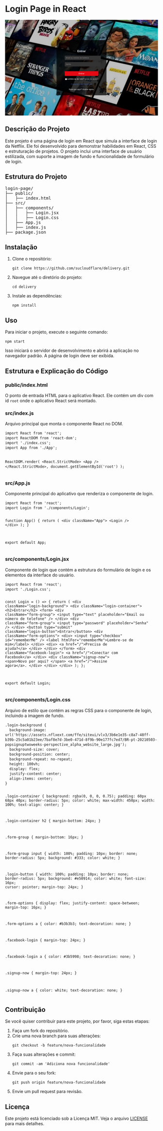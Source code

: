 <h1>Login Page in React</h1>
<img src='./01.png' alt=''>

<h2>Descrição do Projeto</h2>
<p>Este projeto é uma página de login em React que simula a interface de login da Netflix. Ele foi desenvolvido para demonstrar habilidades em React, CSS e estruturação de projetos. O projeto inclui uma interface de usuário estilizada, com suporte a imagem de fundo e funcionalidade de formulário de login.</p>

<h2>Estrutura do Projeto</h2>
<pre>
login-page/
├── public/
│   ├── index.html
├── src/
│   ├── components/
│   │   ├── Login.jsx
│   │   ├── Login.css
│   ├── App.js
│   ├── index.js
├── package.json
</pre>

<h2>Instalação</h2>
<ol>
    <li>Clone o repositório:
        <pre><code>git clone https://github.com/sucloudflare/delivery.git</code></pre>
    </li>
    <li>Navegue até o diretório do projeto:
        <pre><code>cd delivery</code></pre>
    </li>
    <li>Instale as dependências:
        <pre><code>npm install</code></pre>
    </li>
</ol>

<h2>Uso</h2>
<p>Para iniciar o projeto, execute o seguinte comando:</p>
<pre><code>npm start</code></pre>
<p>Isso iniciará o servidor de desenvolvimento e abrirá a aplicação no navegador padrão. A página de login deve ser exibida.</p>

<h2>Estrutura e Explicação do Código</h2>

<h3>public/index.html</h3>
<p>O ponto de entrada HTML para o aplicativo React. Ele contém um div com id <code>root</code> onde o aplicativo React será montado.</p>

<h3>src/index.js</h3>
<p>Arquivo principal que monta o componente React no DOM.</p>
<pre><code>import React from 'react';
import ReactDOM from 'react-dom';
import './index.css';
import App from './App';

ReactDOM.render(
  &lt;React.StrictMode&gt;
    &lt;App /&gt;
  &lt;/React.StrictMode&gt;,
  document.getElementById('root')
);
</code></pre>

<h3>src/App.js</h3>
<p>Componente principal do aplicativo que renderiza o componente de login.</p>
<pre><code>import React from 'react';
import Login from './components/Login';

function App() {
  return (
    &lt;div className="App"&gt;
      &lt;Login /&gt;
    &lt;/div&gt;
  );
}

export default App;
</code></pre>

<h3>src/components/Login.jsx</h3>
<p>Componente de login que contém a estrutura do formulário de login e os elementos da interface do usuário.</p>
<pre><code>import React from 'react';
import './Login.css';

const Login = () => {
  return (
    &lt;div className="login-background"&gt;
      &lt;div className="login-container"&gt;
        &lt;h2&gt;Entrar&lt;/h2&gt;
        &lt;form&gt;
          &lt;div className="form-group"&gt;
            &lt;input type="text" placeholder="Email ou número de telefone" /&gt;
          &lt;/div&gt;
          &lt;div className="form-group"&gt;
            &lt;input type="password" placeholder="Senha" /&gt;
          &lt;/div&gt;
          &lt;button type="submit" className="login-button"&gt;Entrar&lt;/button&gt;
          &lt;div className="form-options"&gt;
            &lt;div&gt;
              &lt;input type="checkbox" id="rememberMe" /&gt;
              &lt;label htmlFor="rememberMe"&gt;Lembre-se de mim&lt;/label&gt;
            &lt;/div&gt;
            &lt;div&gt;
              &lt;a href="/"&gt;Precisa de ajuda?&lt;/a&gt;
            &lt;/div&gt;
          &lt;/div&gt;
        &lt;/form&gt;
        &lt;div className="facebook-login"&gt;
          &lt;a href="/"&gt;Conectar com Facebook&lt;/a&gt;
        &lt;/div&gt;
        &lt;div className="signup-now"&gt;
          &lt;span&gt;Novo por aqui? &lt;/span&gt;
          &lt;a href="/"&gt;Assine agora&lt;/a&gt;.
        &lt;/div&gt;
      &lt;/div&gt;
    &lt;/div&gt;
  );
};

export default Login;
</code></pre>

<h3>src/components/Login.css</h3>
<p>Arquivo de estilo que contém as regras CSS para o componente de login, incluindo a imagem de fundo.</p>
<pre><code>.login-background {
  background-image: url('https://assets.nflxext.com/ffe/siteui/vlv3/3b6e1e35-c8a7-48ff-b39b-25c5a01b23ee/7baf8e7d-3be0-471d-8f9b-90e177fc7ed7/BR-pt-20210503-popsignuptwoweeks-perspective_alpha_website_large.jpg');
  background-size: cover;
  background-position: center;
  background-repeat: no-repeat;
  height: 100vh;
  display: flex;
  justify-content: center;
  align-items: center;
}

.login-container {
  background: rgba(0, 0, 0, 0.75);
  padding: 60px 68px 40px;
  border-radius: 5px;
  color: white;
  max-width: 450px;
  width: 100%;
  text-align: center;
}

.login-container h2 {
  margin-bottom: 24px;
}

.form-group {
  margin-bottom: 16px;
}

.form-group input {
  width: 100%;
  padding: 10px;
  border: none;
  border-radius: 5px;
  background: #333;
  color: white;
}

.login-button {
  width: 100%;
  padding: 10px;
  border: none;
  border-radius: 5px;
  background: #e50914;
  color: white;
  font-size: 16px;
  cursor: pointer;
  margin-top: 24px;
}

.form-options {
  display: flex;
  justify-content: space-between;
  margin-top: 16px;
}

.form-options a {
  color: #b3b3b3;
  text-decoration: none;
}

.facebook-login {
  margin-top: 24px;
}

.facebook-login a {
  color: #3b5998;
  text-decoration: none;
}

.signup-now {
  margin-top: 24px;
}

.signup-now a {
  color: white;
  text-decoration: none;
}
</code></pre>

<h2>Contribuição</h2>
<p>Se você quiser contribuir para este projeto, por favor, siga estas etapas:</p>
<ol>
    <li>Faça um fork do repositório.</li>
    <li>Crie uma nova branch para suas alterações:
        <pre><code>git checkout -b feature/nova-funcionalidade</code></pre>
    </li>
    <li>Faça suas alterações e commit:
        <pre><code>git commit -am 'Adiciona nova funcionalidade'</code></pre>
    </li>
    <li>Envie para o seu fork:
        <pre><code>git push origin feature/nova-funcionalidade</code></pre>
    </li>
    <li>Envie um pull request para revisão.</li>
</ol>

<h2>Licença</h2>
<p>Este projeto está licenciado sob a Licença MIT. Veja o arquivo <a href="LICENSE">LICENSE</a> para mais detalhes.</p>
